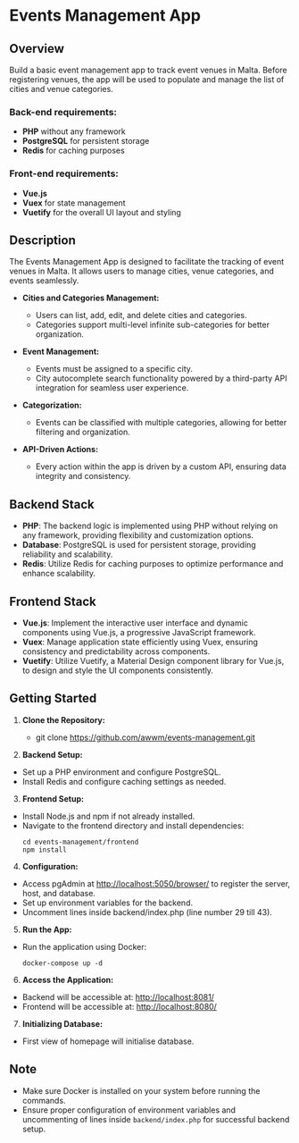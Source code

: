 # Events Management App

## Overview

Build a basic event management app to track event venues in Malta. Before registering venues, the app will be used to populate and manage the list of cities and venue categories.

### Back-end requirements:
- **PHP** without any framework
- **PostgreSQL** for persistent storage
- **Redis** for caching purposes

### Front-end requirements:
- **Vue.js**
- **Vuex** for state management
- **Vuetify** for the overall UI layout and styling

## Description

The Events Management App is designed to facilitate the tracking of event venues in Malta. It allows users to manage cities, venue categories, and events seamlessly.

- **Cities and Categories Management:**
  - Users can list, add, edit, and delete cities and categories.
  - Categories support multi-level infinite sub-categories for better organization.

- **Event Management:**
  - Events must be assigned to a specific city.
  - City autocomplete search functionality powered by a third-party API integration for seamless user experience.

- **Categorization:**
  - Events can be classified with multiple categories, allowing for better filtering and organization.

- **API-Driven Actions:**
  - Every action within the app is driven by a custom API, ensuring data integrity and consistency.

## Backend Stack
- **PHP**: The backend logic is implemented using PHP without relying on any framework, providing flexibility and customization options.
- **Database**: PostgreSQL is used for persistent storage, providing reliability and scalability.
- **Redis**: Utilize Redis for caching purposes to optimize performance and enhance scalability.

## Frontend Stack
- **Vue.js**: Implement the interactive user interface and dynamic components using Vue.js, a progressive JavaScript framework.
- **Vuex**: Manage application state efficiently using Vuex, ensuring consistency and predictability across components.
- **Vuetify**: Utilize Vuetify, a Material Design component library for Vue.js, to design and style the UI components consistently.

## Getting Started

1. **Clone the Repository:**
    - git clone https://github.com/awwm/events-management.git

2. **Backend Setup:**
- Set up a PHP environment and configure PostgreSQL.
- Install Redis and configure caching settings as needed.

3. **Frontend Setup:**
- Install Node.js and npm if not already installed.
- Navigate to the frontend directory and install dependencies:
  ```
  cd events-management/frontend
  npm install
  ```

4. **Configuration:**
- Access pgAdmin at [http://localhost:5050/browser/](http://localhost:5050/browser/) to register the server, host, and database.
- Set up environment variables for the backend.
- Uncomment lines inside backend/index.php (line number 29 till 43).

5. **Run the App:**
- Run the application using Docker:
  ```
  docker-compose up -d
  ```

6. **Access the Application:**
- Backend will be accessible at: [http://localhost:8081/](http://localhost:8081/)
- Frontend will be accessible at: [http://localhost:8080/](http://localhost:8080/)


7. **Initializing Database:**
- First view of homepage will initialise database.

## Note
- Make sure Docker is installed on your system before running the commands.
- Ensure proper configuration of environment variables and uncommenting of lines inside `backend/index.php` for successful backend setup.